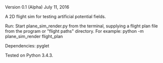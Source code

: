 Version 0.1 (Alpha)
July 11, 2016

A 2D flight sim for testing artificial potential fields.

Run:
Start plane_sim_render.py from the terminal, supplying a flight plan file from the
program or "flight paths" directory.  For example:
python -m plane_sim_render flight_plan

Dependencies: pyglet

Tested on Python 3.4.3.